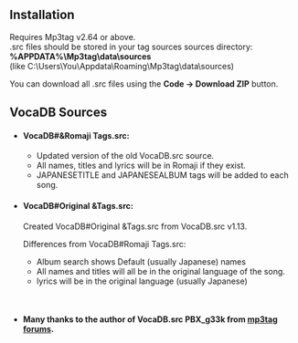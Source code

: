 ## Installation  
Requires Mp3tag v2.64 or above.  
.src files should be stored in your tag sources sources directory: **%APPDATA%\Mp3tag\data\sources**  
(like C:\Users\You\Appdata\Roaming\Mp3tag\data\sources)  

You can download all .src files using the **Code -> Download ZIP** button.  

## VocaDB Sources  


- #### VocaDB#&Romaji Tags.src:   
  - Updated version of the old VocaDB.src source.   
  - All names, titles and lyrics will be in Romaji if they exist.   
  - JAPANESETITLE and JAPANESEALBUM tags will be added to each song.  

- #### VocaDB#Original &Tags.src:  
  Created VocaDB#Original &Tags.src from VocaDB.src v1.13.  
  
  Differences from VocaDB#Romaji Tags.src: 
  - Album search shows Default (usually Japanese) names  
  - All names and titles will all be in the original language of the song.  
  - lyrics will be in the original language (usually Japanese)  

&nbsp;

- #### Many thanks to the author of VocaDB.src **PBX_g33k** from [mp3tag forums](https://community.mp3tag.de/t/ws-vocadb-net/17192).
